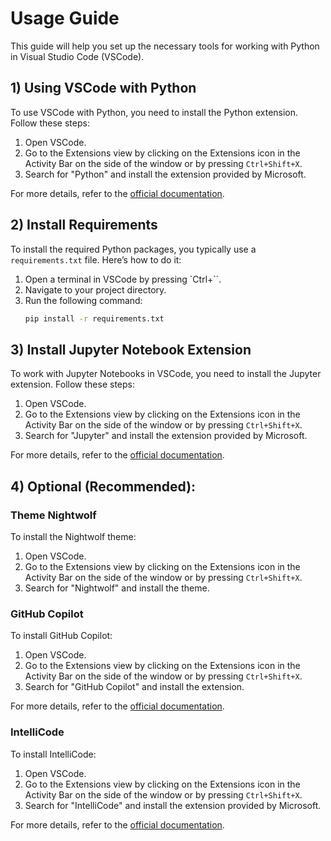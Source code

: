 # Usage Guide

This guide will help you set up the necessary tools for working with Python in Visual Studio Code (VSCode).

## 1) Using VSCode with Python

To use VSCode with Python, you need to install the Python extension. Follow these steps:

1. Open VSCode.
2. Go to the Extensions view by clicking on the Extensions icon in the Activity Bar on the side of the window or by pressing `Ctrl+Shift+X`.
3. Search for "Python" and install the extension provided by Microsoft.

For more details, refer to the [official documentation](https://code.visualstudio.com/docs/python/python-tutorial).

## 2) Install Requirements

To install the required Python packages, you typically use a `requirements.txt` file. Here’s how to do it:

1. Open a terminal in VSCode by pressing `Ctrl+``.
2. Navigate to your project directory.
3. Run the following command:
    ```sh
    pip install -r requirements.txt

## 3) Install Jupyter Notebook Extension

To work with Jupyter Notebooks in VSCode, you need to install the Jupyter extension. Follow these steps:

1. Open VSCode.
2. Go to the Extensions view by clicking on the Extensions icon in the Activity Bar on the side of the window or by pressing `Ctrl+Shift+X`.
3. Search for "Jupyter" and install the extension provided by Microsoft.

For more details, refer to the [official documentation](https://marketplace.visualstudio.com/items?itemName=ms-toolsai.jupyter).

## 4) Optional (Recommended):

### Theme Nightwolf

To install the Nightwolf theme:

1. Open VSCode.
2. Go to the Extensions view by clicking on the Extensions icon in the Activity Bar on the side of the window or by pressing `Ctrl+Shift+X`.
3. Search for "Nightwolf" and install the theme.

### GitHub Copilot

To install GitHub Copilot:

1. Open VSCode.
2. Go to the Extensions view by clicking on the Extensions icon in the Activity Bar on the side of the window or by pressing `Ctrl+Shift+X`.
3. Search for "GitHub Copilot" and install the extension.

For more details, refer to the [official documentation](https://github.com/features/copilot).

### IntelliCode

To install IntelliCode:

1. Open VSCode.
2. Go to the Extensions view by clicking on the Extensions icon in the Activity Bar on the side of the window or by pressing `Ctrl+Shift+X`.
3. Search for "IntelliCode" and install the extension provided by Microsoft.

For more details, refer to the [official documentation](https://marketplace.visualstudio.com/items?itemName=VisualStudioExptTeam.vscodeintellicode).